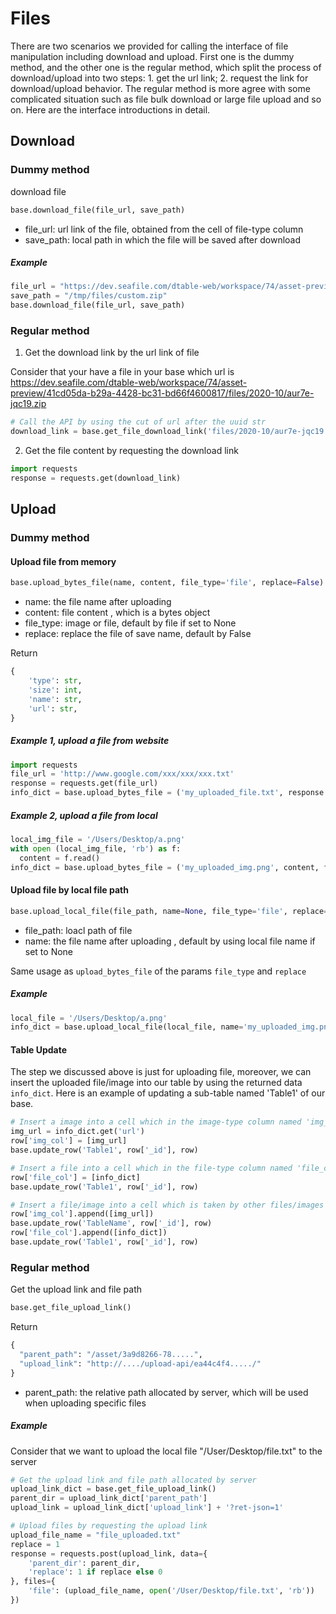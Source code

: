 # Files

There are two scenarios we provided for calling the interface of file manipulation including download and upload. First one is the dummy method, and the other one is the regular method, which split the process of download/upload into two steps: 1. get the url link; 2. request the link for download/upload behavior. The regular method is more agree with some complicated situation such as file bulk download or large file upload and so on. Here are the interface introductions in detail. 

## Download

### Dummy method

download file 

```python
base.download_file(file_url, save_path)
```

* file_url:  url link of the file, obtained from the cell of file-type column
* save_path: local path in which the file will be saved after download

##### Example 

```python
file_url = "https://dev.seafile.com/dtable-web/workspace/74/asset-preview/41cd05da-b29a-4428-bc31-bd66f4600817/files/2020-10/aur7e-jqc19.zip"
save_path = "/tmp/files/custom.zip"
base.download_file(file_url, save_path)
```

### Regular method

1)  Get the download link by the url link of file

Consider that your have a file in your base which url is https://dev.seafile.com/dtable-web/workspace/74/asset-preview/41cd05da-b29a-4428-bc31-bd66f4600817/files/2020-10/aur7e-jqc19.zip

```python
# Call the API by using the cut of url after the uuid str
download_link = base.get_file_download_link('files/2020-10/aur7e-jqc19.zip')
```

2)  Get the file content by requesting the download link

```python
import requests
response = requests.get(download_link)
```

## Upload

### Dummy method

#### Upload file from memory

```python
base.upload_bytes_file(name, content, file_type='file', replace=False)
```

* name: the file name after uploading 
* content:  file content , which is a bytes object
* file_type:  image or file, default by file if set to None
* replace: replace the file of save name,  default by False

Return 

```python
{
    'type': str,  
    'size': int, 
    'name': str, 
    'url': str, 
}
```

##### Example 1, upload a file from website

```python
import requests
file_url = 'http://www.google.com/xxx/xxx/xxx.txt'
response = requests.get(file_url)
info_dict = base.upload_bytes_file = ('my_uploaded_file.txt', response.content)
```

##### Example 2, upload a file from local

```python
local_img_file = '/Users/Desktop/a.png'
with open (local_img_file, 'rb') as f:
  content = f.read()
info_dict = base.upload_bytes_file = ('my_uploaded_img.png', content, file_type='image')
```


#### Upload file by local file path

```python
base.upload_local_file(file_path, name=None, file_type='file', replace=False)
```

* file_path: loacl path of file
* name:  the file name after uploading , default by using local file name if set to None

Same usage as `upload_bytes_file` of the params `file_type` and `replace`

##### Example

```python
local_file = '/Users/Desktop/a.png'
info_dict = base.upload_local_file(local_file, name='my_uploaded_img.png', file_type='image', replace=True)
```

#### Table Update

The step we discussed above is just for uploading file, moreover, we can insert the uploaded file/image into our table by using the returned data `info_dict`.  Here is an example of updating a sub-table named 'Table1' of our base.  

```python
# Insert a image into a cell which in the image-type column named 'img_col'
img_url = info_dict.get('url')
row['img_col'] = [img_url]
base.update_row('Table1', row['_id'], row)

# Insert a file into a cell which in the file-type column named 'file_col'
row['file_col'] = [info_dict]
base.update_row('Table1', row['_id'], row)

# Insert a file/image into a cell which is taken by other files/images
row['img_col'].append([img_url])
base.update_row('TableName', row['_id'], row)
row['file_col'].append([info_dict])
base.update_row('Table1', row['_id'], row)
```

### Regular method

Get the upload link and file path

```python
base.get_file_upload_link()
```

Return

```python
{
  "parent_path": "/asset/3a9d8266-78.....",		
  "upload_link": "http://..../upload-api/ea44c4f4...../"
}
```

* parent_path:  the relative path allocated by server, which will be used when uploading  specific files

##### Example

Consider that we want to upload the local file "/User/Desktop/file.txt" to the server

```python
# Get the upload link and file path allocated by server
upload_link_dict = base.get_file_upload_link()
parent_dir = upload_link_dict['parent_path']
upload_link = upload_link_dict['upload_link'] + '?ret-json=1'

# Upload files by requesting the upload link
upload_file_name = "file_uploaded.txt" 
replace = 1 
response = requests.post(upload_link, data={
    'parent_dir': parent_dir,
    'replace': 1 if replace else 0 
}, files={
    'file': (upload_file_name, open('/User/Desktop/file.txt', 'rb'))
})
```


